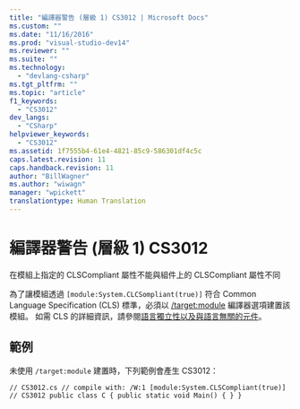 ```yaml
---
title: "編譯器警告 (層級 1) CS3012 | Microsoft Docs"
ms.custom: ""
ms.date: "11/16/2016"
ms.prod: "visual-studio-dev14"
ms.reviewer: ""
ms.suite: ""
ms.technology: 
  - "devlang-csharp"
ms.tgt_pltfrm: ""
ms.topic: "article"
f1_keywords: 
  - "CS3012"
dev_langs: 
  - "CSharp"
helpviewer_keywords: 
  - "CS3012"
ms.assetid: 1f7555b4-61e4-4821-85c9-586301df4c5c
caps.latest.revision: 11
caps.handback.revision: 11
author: "BillWagner"
ms.author: "wiwagn"
manager: "wpickett"
translationtype: Human Translation
---
```

# 編譯器警告 (層級 1) CS3012
在模組上指定的 CLSCompliant 屬性不能與組件上的 CLSCompliant 屬性不同  
  
 為了讓模組透過 `[module:System.CLCSompliant(true)]` 符合 Common Language Specification \(CLS\) 標準，必須以 [\/target:module](../../csharp/language-reference/compiler-options/target-module-compiler-option.md) 編譯器選項建置該模組。 如需 CLS 的詳細資訊，請參閱[語言獨立性以及與語言無關的元件](../Topic/Language%20Independence%20and%20Language-Independent%20Components.md)。  
  
## 範例  
 未使用 `/target:module` 建置時，下列範例會產生 CS3012：  
  
```  
// CS3012.cs // compile with: /W:1 [module:System.CLSCompliant(true)]   // CS3012 public class C { public static void Main() { } }  
```